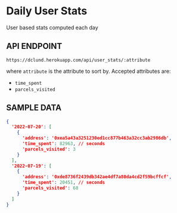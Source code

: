 # Daily User Stats

User based stats computed each day

## API ENDPOINT

`https://dclund.herokuapp.com/api/user_stats/:attribute`

where `attribute` is the attribute to sort by. Accepted attributes are:

 * `time_spent`
 * `parcels_visited`

## SAMPLE DATA

``` json
{
  '2022-07-20': [
    {
      'address': '0xea5a43a3251230ed1cc877b463a32cc3ab2986db',
      'time_spent': 82963, // seconds
      'parcels_visited': 3
    }
  ],
  '2022-07-19': [
    {
      'address': '0xde8736f2439db342ae4df7a80da4cd2f59bcffcf',
      'time_spent': 20451, // seconds
      'parcels_visited': 68
    }
  ]
}
```
